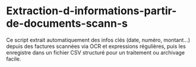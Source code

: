 # Extraction-d-informations-partir-de-documents-scann-s
Ce script extrait automatiquement des infos clés (date, numéro, montant…) depuis des factures scannées via OCR et expressions régulières, puis les enregistre dans un fichier CSV structuré pour un traitement ou archivage facile.
